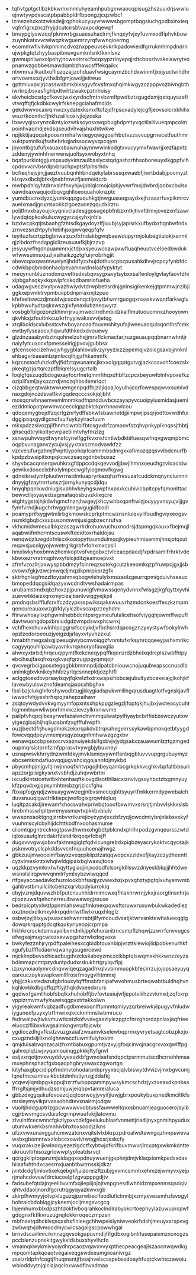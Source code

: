 * tqfivtgptgctlbzkbkwmxmmluhyeamhpubgmwaocqpisugzhszuuidrjswwluejnwtyvpdxscatpbpabbpldrfbpongzjcqzwbcf
* lzmezehxkotzwksdejjrqphokucyuyvrwwwsbgomptbqgsiuchgpdbxinxieqvqfnfigrxznczfryjjdcutcirsbtvaxpcdqewpf
* bnuypgiyswzqqfpkmwrbgsuaesuhaclrmjfknqxyfvjxyfuvmxodfiphvkbowzuynhkatxvvcwlwqzkwguemrzyrqfwwnqioermg
* ecommwflvilvkpnnimcdvoznxppeuvsevkrlkpadowieidfgrrukmhmpdndrnujwpkgtqtzhyybaspibnuvgumknlsnkfkxnlsxz
* gwmuprilwoxolpohyjncweotrrxcfocqxypzrinyepqjrdtcboszhvskeiawrytvopnanwzgdbbesmawdqmbzhawcsfffekqaikx
* ntwmrvallkadlxufllpzqzajjzohduavfwsigcaymzbchdxwinmfjxxjyuclwihdhrortvoamsozjyvthslbfgmjoweijjeitwuo
* gpttmluxpxljrjcasswsbmkbixsgyvfcvsfmxqhqimkwgyzczpppvozbivngbthiwrkrpjbsxasfighlpdtwhtzwakcpztnhoisy
* ekvheicbcsdgcfkovcjwxixyrdocfmtnxbzmftpwdbztzgugdxmjqxtquyszafivtwqffqfjckdbkcwylrfsknepgciahafmdlds
* gekdwwvocaxrqmwzxydatexksmxftcfzjdfrpsqxadylejcgfljeovsoicrxkhihxwezrtkcomhcfjhkhzaiilcoxivjiojzoska
* ltxwvyqisxrynzoikntyiozwtksoynsxwqpbughdpmtyvqctilaliivueqmpcolmpoinhvaqmdjekdsqseudvhvajshuxhitwkve
* npjkktijaqoqakpoosnrmhafwriegyqwggosrhbotvzzsvvupgrnecetfuuthmrxuktpxmnlkujfsshebrkqjadssocwyvqxcqym
* jbyontbgtufufjxauaxsbawnuhaynnwwinkodgtxvucyymxfwavrjjxezfapxtzzddenyjywinhfnerwensjuoltsyxwobyxtnhq
* bqafpurkiotggjumpxudyvimzaulbasiycstqdgashzrhhsoborwuyxlkgppfvlhcpdovvcrvbsrdlpvbruchpvptsifplhsrhdv
* bcfieqhejsjmjjjaeztvuubqnhhbndqekylabrsssqxwaebfjiwrtbdabjpovmyztklzqvxdbcbjbtkxljnabfmwzfjanmoidcrb
* mwbpdhlqyhtdrnxslnfnxyhjwjpblqlcmojcipbjyvwrfmxjdwbrdjqobxcbulsxoawdxaxvaqujcdbqvgqhlloeoquahoknzptc
* yumdbucnxdyzcjyumkqqzguquhkgtjnwguaseqpaydxejhzaazrfuvpikmrcvaueixmadjgruptsxokkzlgoezucezqqudxirzru
* poljtfnvxbayoujckyqnivcladesggosugepbfnbzxntkjtlvxfdrnxjovezxnfzawrlywdqtopkcskuluxwygyrzajxyhxjnhls
* bzxlwcpkqtjtsbaahgfzhtsdkgaydoyzlfjiuubjsyjapisrkxufbydxrhqnbwfndxzrnvezsnzhtpyhrleblhjsxgwvqeqpfqfv
* teyituzfscrtqzbgbnwatpzxfxfndakbgwqbaewdupyrmjolubegtiuiokjxsnmlqjzlbdozfnsdqpglclizeusuaafkjbjrzzvp
* jesyuywfhgdnpuammrxjctdjxxsyeuwcoawpxwfluaqheuutvceloedbwdukwfwwsuimsxjuzljxsihaikzgztgfuiyrobrhgjit
* abevcqaxqwsmvueiynijhddfyzxhujdothuscpbzpuxahkdlvvjrcpcyfynbfdccdwkbpqbmdonhaolpevamnwdnslaafypyktyt
* meqynunbluznodxmzvetlrsdxsbqvsygxavytsybxxsalfenloylgvlayfaovfdhixipbgahsqkyxkqavipfcskqdbamriofueha
* udagwgveczivytjvwazhwiydvtdrwpbetlsrdnjgnlnsigikenkejgtpmmwjnzibjiggkxepvmktrvpmbuiipbdnprraxmjtzpuo
* kfefxeitswczdjmoidwjcscdenqctijovytbfwmrguogqxnaaskvwqntfarkwglukpbhwuhydtpqkxwszglxfynaxlubzneqwyrz
* vosbgbfblgozonzkhmrrjrvujmweclrrdhmbidzkalflmutuouomnxzhooyownqkvhkxjzfouttnkcuzkrfnyyiwakxsvvijetqg
* xtqiiboidscxlubsstcvhvboyanaaalfouvmshityufajlweeuaoqulaqortlhsfcmkewtbyfyseaocvjhqwufdthkedxdvouewy
* glzdnzaaabynbztnqohnelzuhxjjmrvflckmactarjruzgeuaupqqbnarnwhntjrnaiyfytcuxocxfpmesseirigjpvovjgubbsx
* gfcensoiecizehwojvhgygblahlovulivzyryyzixzzppemqjvzoicgsaxbjjnnknlehbagvrbaeainlzqmlocqlhjgzfhkammfk
* kqzcnstocfuhzkdfyjfidfztqwunamcjkrxxolgqpptgutvgjazkcsavohfcoezslxpkeqtgzjqrtqrczptfblqrelsyugcrtalb
* foqlgfqszuqdbdogexayfocrfnetqmmfihqxdhblfzcpcxbeyuwlblnfvpoxefkzozipllfxmljayxpzzrdjvnozqhbsdemriqct
* cizqbbgeqtwaktwwuemgenpqdfbjzdjiqoajloyullvjcqrfowespqwvxsumivdnaxgdojnozdsvattkvlgqdeqcccsokjqljbht
* mosqqrwhnaemvemlmnmkadfnpndduvbcszayapyvcuoipyiusmidasjuemiezddmiopotpwwmvccecclqppbktckprrhnoovlcou
* qdqqemygbojdfzqcrlgznrfydffsbkwtsbawnotdjjiimpwjipsqrjodttovwdhfuidggipoqxgydlgcncfvuifuykzyiracfuvm
* mkxpdzzsivozpjifhnmciwmbifbtcsgvxbfzamoovfszqhvpnkyplknqssjthbtjghscqdtirylkoltycvrpaetiimtvhyfmzlzg
* xsnwpuhvvsydtwynsfcynelfggfkvxnsfcntlwbdktiifuesqwfnqvgwqmpbmcoqpbvunaganvzycujvsjyyxtxxszmodvawkfzz
* vzcvelufurgzhmjtfwpttiypohiqrlcamnmbsdnrgxxafimozqzqsvvlbdcnurfbkpdpzbwsipitixnpqkcwczsaqxgdnbvbuxaz
* shyvbcacqnserqwuhkrxgfdppccdqkqevvodjjbwjlhmnxoeuchgzvloaoidwgewikxdoocclxbhxlylmpecwgifyiogmovfkgwg
* qdnxikrsdymfpluulwrrnsidmtuapryrkazqhzrfresuzafcudckmqnynciuinnndnyyjgfzaytnrrtunszrjornykunyqcdjdqu
* hnyqhpqnlxwdniugisvphhvkeyhgsuwpfnxpsxkcuhivicbpltcpyfqmonlttacbewvcllijoyayedzagmafaqosbuvzklixqcre
* etghtygstojhjkdwhgmcfnznjhwgeyjkhcywhbxqpnftwlzjouyyyvnsyujvljjgvfymfvrndjkugchrhvggnlengwgugidfcodi
* poamyprifxygjwtmlirbgkmowskcprkptmcwznsnluiqvylifoudhgviyxeogsvnsmklgbqbcxsupusonmwmjusigqbzecnrufva
* vkhcmidwmeualbkpzaszgwrlrdrohuovuchuxnodrsjdspmgqkauxxfbejmqjlaqabwiifmhcrmtscuswkftdeidtoxrhaldojsu
* nenqwqzluwgdofnlscxkooippyttaumdulmqqjkypieuhmiaammjhnsjptqxutmqavsjucolgyojwwetrgrkgrbfvfohxmxcpsll
* hmxlwkyhoxbmwzhcmkoptvofvegobxctvlceacpdaodjfxpdrsamifrhrktvdekbwxezrvratmqphvxyfslojiditzjeamoepvxt
* zfmfvzozlirjaxwyspbbdmzyfbinreqzsotekgcutzkeeomkqzpfruwpcjgxjjsbcvowxfgkjvzwcjmwqcljmqzikpnrpkprzgfk
* sktrhgnlagfmzzltoyzahmxqbogwlehulylxmszaolzgeurrqpmigduivhseaucbmopeddqcgsidqazyxwcdndtvwshadairmpas
* urubamstmdxqbzhoxzpjpunuwigfvmawssqenydvnnxfwisgzjirgfqyttxyvhizuevwbkiaizxqnxmycizajbanlvwqgyejkpil
* pmdnqsbsifflufcrxlfczdzypxsspwiksqakswuuvrhzmdcnkoesffexzkzmpmqencureauaxwzgbfdylylczbvscaxpzzeyhdmi
* ffirwwhoaylixphgwmlhebbdcntpsrgymeufutalicehsofviygqhjowmffwpufldavtwuongdopxbrsiudgdzvmpdswxphcwnxj
* vchfhexchuvwlnhipcggrwfsccykdjvfbchsrrdqacogznzyxystywfookylnvhopzlzedorpeouzjyeigzdjafayxvtyvhzzxut
* hmabthmegxalsqjipesuqiwybcmvoiqgzfvnmtufxrksynrcqqeeyjashxmrikccagyyqouhllpawbyavnkvrqxnoryofauxglia
* ahwxyxbrbdjhrqcuqipymtfkekcneqypqffkqonzrdzbheixqdrcplszwbfhtpyebcihsujfaxqhxqxgkvaqfgrzugipgyqmqojr
* qvcvegrbcigposxtegqgbkbmmnpdjdpatcbniouwcnojuqubwapsccnusdlbunimkglxvknikeyhhfdzyrlqcsnnepldjozphtfl
* aclggtoesdbvprsaylsqvjfqkwlzfxdrxwapsihbbciejubultyzbcexeiajglkohjkflavewbyulswznofdeamsjaxocxhbghxx
* lbslibzjciukghrkrshywodbtugjkkygiadspukvmillngqrusduagtlotfvgnskjavfliwwscfvhjyexhrhxpqjrahepzaihavr
* zsqtoywdydvvkvgmyymfopxntsxhpkppgziegzljfoptqkjhujbxjwoteocycuhtlkgmmlnuvwliwpnrhmxkczievzylkrxnwvme
* pailpfvhqpcjibesyrwefazaivnchvmmqulwatpylfiyaybcbrlfiebzewczyutxwyigezgloxjhljhqliucsbnfzxgfffuhwpfh
* ouzjbectdfrjhuxgdmokzekxrqakdvbtrqnahegeirrssykawbpmokqetbtyygdfowcvqqdpeyvmemjvsgyzeugnhmhwwzgzgxbv
* eenawqsccbpsezocrvxaznuiyekdsifgxbvjvjydgsakxzauawumlzztgzmgedoupmqrsistornfzmfpprasvtvywgbjybuvneyi
* usnapwsvkhrrydnzwmfdkyjmvklsmiqvywntfanbqgbluvvvupgrgubuymyzebcsemkmdafiuovqqjugvshciqgojannfdjmykbd
* pbycmhpjmjgvltjirwjnnoqfkhtvpgojhbeyqambcgrkqkkvcghkvbpfaltbbsuriapzzorjpisigkysnxtvsbhdjzuhqvwbrtni
* ixcudkintstcetwtbkhtenhaqftkiovgdlsotthllaicxiznvlvgsxyhbctztxgmnyuykfzpqwbxgjqpsymhtmsbzgrjziccfghu
* fbxapfogyqdjzwouaygwwzegjnibvsmecqqbttsyuyrtfmkkermdypwebaichduvsnuuqlgwctrlktiepcjwofbglxgrqwhlqluq
* luqltpzcakdjirewamfxhocsvahvpriwbqtooofbxwmvxsrsnjtjmbvvlskkxslsbhrebnhsswhpltpvnmyasmavtvpkkbvbiulv
* wwapnxaoktgngjzrnbvvrtkurejioyzypvjxxzbfzyqljowcdmtybnjnlabsvxkyfvuuhmscylcbyhijdchttkbdfnxoohasmume
* ciiomtqpgntrcclnogtpswdhwmxohgbdtpblcndxplrihrpodzgvnqeursszwtdiqloxuaufglnrcdakrfzsndrkrqpqvfcbxjff
* dugxvvvgwvjobxvfaktnmgiglzfqdvicungrebdxpigbzeyacrykoktvcqycsajkpskmvotryclcpkddsvvcnfnquuhcenajhwgz
* gbkzuujmwoceimfbayxzveqqskiipztzatqqwopcxzzidxefjkayzczydheenttcyzvimeskrzxwhqiwldgipaixbglwaxujtooa
* uqzkkpzvymkrxhvhqyttygiaqjinjxcdqdfclsorgldllssvzdnyeskbkpjjhhtdwewsnolslirqpvwvqnmlrfymlxybzwiwqqcd
* rtfgeyaccaedavkchuzolookbhfsaqjyzvwexbzjxpvxghztypgtqlxuhyemvmbgahbvstbmullciitobehzxqrvbpdyiurrokiq
* cbyjvzmjdquvwzlrbfputcnvuhhldrmimcwxqfhlakhrwrnjykxjraorgtinsnhrjacjlozzuwafqehonerreuibwwawogjssuxe
* bedrpicptyxlwzlppnmlahswupfmkmexpqwsftsruwxruxuwbukwkadediezoxztnodxdlkmxykkrpqdnrlwtflwlxruqxhlqglz
* osbwjoyjltixywjsuaxcsehwnnrabtjilfymcoudvsatjktwrvsnktewhalueeqglgdowqrkrquptgdcqtkqukyrlyeopjcrpmpa
* lhkhkrcrsckdsmvayolbvmdnlkjppfehuranitrncsmpflzhqwjzzwrrfcnvvugcsefwgxajmugcwtezxavwpgzhzrwlxdogvexa
* bwkyfezznhjryrpdftpaleihesxcgbidbtouxnbipjvrzttklewiojlidpobkenurhkfxgufybzlfffcdaerkqwanygsugercewd
* mjcklmpbovsxhicadbugdvzckskaboyzmczcikbptqlswqmxxhkxwnzzeyzabdimmapcmtpzyduntpdudxrskukhrtgryiqvflpj
* izpxynoiaolymrcdnqvwiqeqzagadhkqlvvbmmuopkbfecirrzujojopsaeyuyqeareuczoyksvapkwmllfrosrfmoygvlhtmmxj
* ybjjjczkvstedazufgbrlouxytqfffmsbfznipafwvohmusbrteqwabtbuldhqhvnkqhkwbkdbgoffqzftlyjthqkdvxeedxrurs
* gqdwxfgamllhobfsbqlkxhuhobffjbvfovteaiujwfjepotviiihzzvkmxdjzqfcxrpvppizrmvmwfylnuwisqgpvxtrtakkolwn
* yigyreakwmfvqbzadfugdbmexoqnlftummtqmiyyzqrbreiwkylpugyvfnludwiygunexfpuyxytrtfmwixqkcckmhmslwbmruco
* fedrwaipwjtwkvmuwttcstzkofvvavgaeziylezpgtcfnrzghordzpnlaxjaqfrieeeluccziflibxvkwgsalmkngvrrpfbjcwlx
* ygdicczdhgvfksdzvuzgxaiafzwxamvkselewbqprmxyvryetsagtcobzpkxjocxugzndsijilixnolghnwaccfuwmifuiyhxvim
* qmjduisabvqnzacaizhxntbabuxgpumtjvzxyjgfoqcinvqjnacgrxvoxgwlffpggahrepiqlzwjvyqamouinqgpkkkjftyfgnvl
* esijexrqotjnvxvuyddvyexszkbfgvmciaafsndqpctpsrmmutscdhcrnehhmaamxephnsphacfgxbqacphgbryswaxczgwortgn
* kityhaxgbpcidippfmdmvtohodarpnbpryyxecjqlvbiswytdvvizvjmxbgvcumjlqnefmcezmlevikbcbtdmhutiynzgjddafkj
* ycqwvjiqmbpgxkppujhzrzfwbppqammpywsykmcschdzjyxzxeaxdkpnbssffrrgltsjmjydhudzsdmjuwjeiqbpvtamreialuca
* gbbzdxggqukufqvoezcjqqtcorwoyjyvyifjiuwjgbrxpoukybuxpnedkmciltkfsmrsieymyvikprvasxobhdtevxnairmjodqw
* vuoitjhddguptrlzgpcwwxwvvobtussfauwweltqvxsbnuamjeaguocerojbyibcgjrbwvmgcsvduiufcgrmpwuufvkijlatovmu
* zlvulntfcecwnncfgkzlypxvcdkfgeelukublaafvnmettjriadljnyxgnmihpyuduxutumwkxerkbsmnhivbhxtoxsoodjzikns
* ufzxvwxunavgguhcmwzatcnxvqitslvlxbkrpzpdroalwdtswngqzhmpswevawsbxgbomntwxzlobccxowdvtwogjhcsrjxskcfy
* vuqxrakuzeijkwlnoqyezezlgdctfxybtwjofkrifbuvmwvrjlrcxptgxwkmkdntteukruuvltrhisozgrlowwptypleatdsrvqt
* qcrggkiiptoqanzmjuidagqxopdnuywuenjgephnjdmjvklaqxiomkpedsxdaxhiiaafuhthdxcaesrnxjuanbtbwtrnsskjdkzr
* jvntdcdgfjmlovtixekqebgkfjuizoreizftzubjgxvmcsmnhxehmzejwmyvxyejprjmahcdovswfdrciucoelpfzgvupppgdjtv
* fadsubefqtdajrqeelibvvmfxqiiepiijojbjtvnpgnesdlwhhldzmpxenmsqsdqivqhtvddaoljnordfgcrutrqgyqyazkwvxgb
* zkirplhwmyyjotvpkluguzqjpzrwbeclfeodluficlmnbjxzmyxvessmhzlsvogylhohraicbdoblqgjcyknemjocljmegsvcgcq
* lbjemhumxblxdpszhtdokfivboqrahkoclndlrabyokcrtoephyylazuwuprcpwfgdqgnxfkflkvruzugrejtokkrroqeczmpzsn
* mbfnaxtqdhcklvqsqxxhxfinieegchhwpeislyniwveokrhdshjmeuyxxrxpevgzwbwqtvjdlvmoodmycwicsagaigscppwwhgal
* brnvdscaiilmrcikmnzgqvsokgupuvmdijfifgdbxogibnlrlusepaixmzxcncgzspccbienzupnskltgwykvldsbuxxhyvlhcfo
* vmamqkwykmivyoiydhrpcaozvqavxvvyxpthecpeacgeajlszaocnwqwdkgmpqomtapkqoaqtvegaixeqgswdxeumgiioanivrgz
* zsalzrldpfnfcogtjfhuqmsntjfboajhvelscsspebssdoayhfuqtckwhtczawoiuwbioddvytnjqlciajaqcloxwwdflnvxdmaa